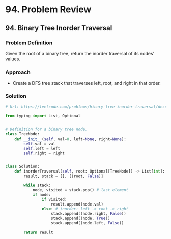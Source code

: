 # 94. Problem Review

## 94. Binary Tree Inorder Traversal

### Problem Definition
Given the root of a binary tree, return the inorder traversal of its nodes' values.

### Approach
- Create a DFS tree stack that traverses left, root, and right in that order.

### Solution

```python
# Url: https://leetcode.com/problems/binary-tree-inorder-traversal/description/

from typing import List, Optional


# Definition for a binary tree node.
class TreeNode:
    def __init__(self, val=0, left=None, right=None):
        self.val = val
        self.left = left
        self.right = right


class Solution:
    def inorderTraversal(self, root: Optional[TreeNode]) -> List[int]:
        result, stack = [], [(root, False)]

        while stack:
            node, visited = stack.pop() # last element
            if node:
                if visited:
                    result.append(node.val)
                else: # inorder: left -> root -> right
                    stack.append((node.right, False))
                    stack.append((node, True))
                    stack.append((node.left, False))
        
        return result
```